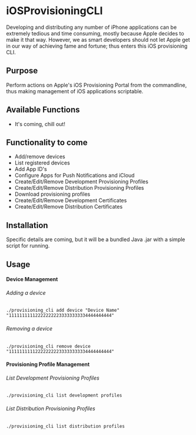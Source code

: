 iOSProvisioningCLI
==================

Developing and distributing any number of iPhone applications can be extremely tedious and time consuming, mostly because Apple decides to make it that way. However, we as smart developers should not let Apple get in our way of achieving fame and fortune; thus enters this iOS provisioning CLI.

## Purpose
Perform actions on Apple's iOS Provisioning Portal from the commandline, thus making management of iOS applications scriptable.

## Available Functions
* It's coming, chill out! 

## Functionality to come
* Add/remove devices
* List registered devices
* Add App ID's
* Configure Apps for Push Notifications and iCloud
* Create/Edit/Remove Development Provisioning Profiles
* Create/Edit/Remove Distribution Provisioning Profiles
* Download provisioning profiles
* Create/Edit/Remove Development Certificates
* Create/Edit/Remove Distribution Certificates

## Installation
Specific details are coming, but it will be a bundled Java .jar with a simple script for running.

## Usage
#### Device Management
###### Adding a device
`./provisioning_cli add device "Device Name" "111111111122222222233333333334444444444"`
###### Removing a device
`./provisioning_cli remove device "111111111122222222233333333334444444444"`

#### Provisioning Profile Management 
###### List Development Provisioning Profiles
`./provisioning_cli list development profiles`
###### List Distribution Provisioning Profiles
`./provisioning_cli list distribution profiles`

